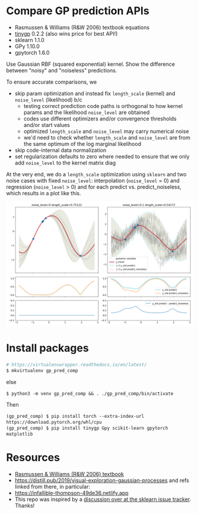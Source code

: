 # Compare GP prediction APIs

* Rasmussen & Williams (R&W 2006) textbook equations
* [tinygp](https://github.com/dfm/tinygp) 0.2.2 (also wins price for best API!)
* sklearn 1.1.0
* GPy 1.10.0
* gpytorch 1.6.0

Use Gaussian RBF (squared exponential) kernel. Show the difference between
"noisy" and "noiseless" predictions.

To ensure accurate comparisons, we

* skip param optimization and instead fix `length_scale` (kernel) and
  `noise_level` (likelihood) b/c
  * testing correct prediction code paths is orthogonal to how kernel params
    and the likelihood `noise_level` are obtained
  * codes use different optimizers and/or convergence thresholds and/or start
    values
  * optimized `length_scale` and `noise_level` may carry numerical noise
  * we'd need to check whether `length_scale` and `noise_level` are from the
    same optimum of the log marginal likelihood
* skip code-internal data normalization
* set regularization defaults to zero where needed to ensure that we only add
  `noise_level` to the kernel matrix diag

At the very end, we do a `length_scale` optimization using `sklearn` and two
noise cases with fixed `noise_level`: interpolation (`noise_level` = 0) and
regression (`noise_level` > 0) and for each predict vs. predict_noiseless,
which results in a plot like this.

![](pics/gp.png)

# Install packages

```sh
# https://virtualenvwrapper.readthedocs.io/en/latest/
$ mkvirtualenv gp_pred_comp
```

else

```
$ python3 -m venv gp_pred_comp && . ./gp_pred_comp/bin/activate
```

Then

```
(gp_pred_comp) $ pip install torch --extra-index-url https://download.pytorch.org/whl/cpu
(gp_pred_comp) $ pip install tinygp Gpy scikit-learn gpytorch matplotlib
```

# Resources

* [Rasmussen & Williams (R&W 2006) textbook](http://www.gaussianprocess.org/gpml)
* <https://distill.pub/2019/visual-exploration-gaussian-processes> and refs
  linked from there, in particular:
* <https://infallible-thompson-49de36.netlify.app>
* This repo was inspired by a [discussion over at the sklearn issue
  tracker](https://github.com/scikit-learn/scikit-learn/issues/22945). Thanks!
